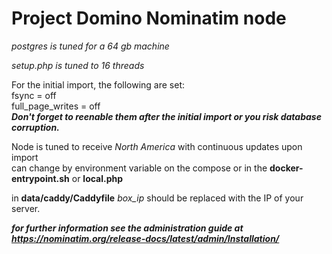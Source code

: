 # Project Domino Nominatim node #



*postgres is tuned for a 64 gb machine*

*setup.php is tuned to 16 threads*

For the initial import, the following are set: <br>
fsync = off <br>
full_page_writes = off <br>
***Don't forget to reenable them after the initial import or you risk database corruption.***

Node is tuned to receive *North America* with continuous updates upon import <br>
can change by environment variable on the compose or in the **docker-entrypoint.sh** or **local.php**

in **data/caddy/Caddyfile**  *box_ip* should be replaced with the IP of your server.


***for further information see the administration guide at https://nominatim.org/release-docs/latest/admin/Installation/***